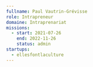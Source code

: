 ```yaml
---
fullname: Paul Vautrin-Grévisse
role: Intrapreneur
domaine: Intraprenariat
missions:
  - start: 2021-07-26
    end: 2022-11-26
    status: admin
startups:
  - ellesfontlaculture
---
```


